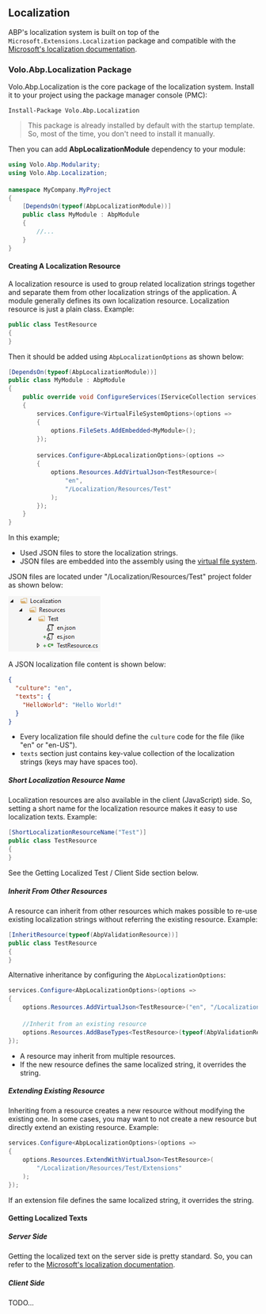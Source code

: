 ## Localization

ABP's localization system is built on top of the `Microsoft.Extensions.Localization` package and compatible with the [Microsoft's localization documentation](https://docs.microsoft.com/en-us/aspnet/core/fundamentals/localization).

### Volo.Abp.Localization Package

Volo.Abp.Localization is the core package of the localization system. Install it to your project using the package manager console (PMC):

```
Install-Package Volo.Abp.Localization
```

> This package is already installed by default with the startup template. So, most of the time, you don't need to install it manually.

Then you can add **AbpLocalizationModule** dependency to your module:

```c#
using Volo.Abp.Modularity;
using Volo.Abp.Localization;

namespace MyCompany.MyProject
{
    [DependsOn(typeof(AbpLocalizationModule))]
    public class MyModule : AbpModule
    {
        //...
    }
}
```

#### Creating A Localization Resource

A localization resource is used to group related localization strings together and separate them from other localization strings of the application. A module generally defines its own localization resource. Localization resource is just a plain class. Example:

````C#
public class TestResource
{
}
````

Then it should be added using `AbpLocalizationOptions` as shown below:

````C#
[DependsOn(typeof(AbpLocalizationModule))]
public class MyModule : AbpModule
{
    public override void ConfigureServices(IServiceCollection services)
    {
        services.Configure<VirtualFileSystemOptions>(options =>
        {
            options.FileSets.AddEmbedded<MyModule>();
        });

        services.Configure<AbpLocalizationOptions>(options =>
        {        
            options.Resources.AddVirtualJson<TestResource>(
                "en", 
                "/Localization/Resources/Test"
            );
        });
    }
}
````

In this example;

* Used JSON files to store the localization strings.
* JSON files are embedded into the assembly using the [virtual file system](Virtual-File-System.md).

JSON files are located under "/Localization/Resources/Test" project folder as shown below:

![localization-resource-json-files](images/localization-resource-json-files.png)

A JSON localization file content is shown below:

````json
{
  "culture": "en",
  "texts": {
    "HelloWorld": "Hello World!"
  }
}
````

* Every localization file should define the `culture` code for the file (like "en" or "en-US").
* `texts` section just contains key-value collection of the localization strings (keys may have spaces too).

##### Short Localization Resource Name

Localization resources are also available in the client (JavaScript) side. So, setting a short name for the localization resource makes it easy to use localization texts. Example:

````C#
[ShortLocalizationResourceName("Test")]
public class TestResource
{
}
````

See the Getting Localized Test / Client Side section below.

##### Inherit From Other Resources

A resource can inherit from other resources which makes possible to re-use existing localization strings without referring the existing resource. Example:

````C#
[InheritResource(typeof(AbpValidationResource))]
public class TestResource
{
}
````

Alternative inheritance by configuring the `AbpLocalizationOptions`:

````C#
services.Configure<AbpLocalizationOptions>(options =>
{
    options.Resources.AddVirtualJson<TestResource>("en", "/Localization/Resources/Test");

    //Inherit from an existing resource
    options.Resources.AddBaseTypes<TestResource>(typeof(AbpValidationResource));
});
````

* A resource may inherit from multiple resources.
* If the new resource defines the same localized string, it overrides the string.

##### Extending Existing Resource

Inheriting from a resource creates a new resource without modifying the existing one. In some cases, you may want to not create a new resource but directly extend an existing resource. Example:

````C#
services.Configure<AbpLocalizationOptions>(options =>
{
    options.Resources.ExtendWithVirtualJson<TestResource>(
        "/Localization/Resources/Test/Extensions"
    );
});
````

If an extension file defines the same localized string, it overrides the string.

#### Getting Localized Texts

##### Server Side

Getting the localized text on the server side is pretty standard. So, you can refer to the [Microsoft's localization documentation](https://docs.microsoft.com/en-us/aspnet/core/fundamentals/localization).

##### Client Side

TODO...